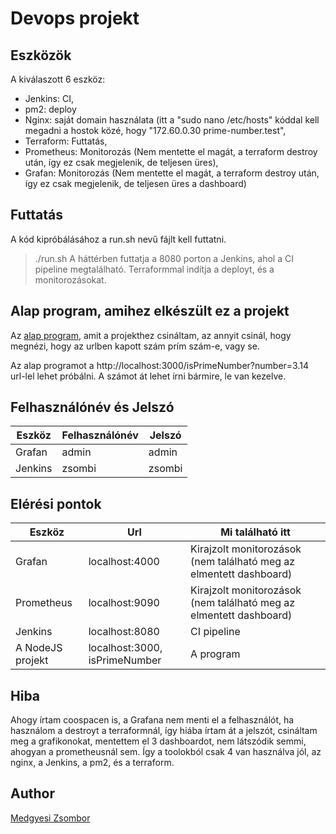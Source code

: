 # Devops projekt

## Eszközök
A kiválaszott 6 eszköz:
- Jenkins: CI,
- pm2: deploy
- Nginx: saját domain használata (itt a "sudo nano /etc/hosts" kóddal kell megadni a hostok közé, hogy "172.60.0.30     prime-number.test",
- Terraform: Futtatás,
- Prometheus: Monitorozás (Nem mentette el magát, a terraform destroy után, így ez csak megjelenik, de teljesen üres),
- Grafan: Monitorozás (Nem mentette el magát, a terraform destroy után, így ez csak megjelenik, de teljesen üres a dashboard)

## Futtatás
A kód kipróbálásához a run.sh nevű fájlt kell futtatni.
> ./run.sh
A háttérben futtatja a 8080 porton a Jenkins, ahol a CI pipeline megtalálható.
Terraformmal indítja a deployt, és a monitorozásokat. 

## Alap program, amihez elkészült ez a projekt
Az [alap program](https://github.com/medgyesizsombor/nodejs-for-devops), amit a projekthez csináltam, az annyit csinál, hogy megnézi, hogy az urlben kapott szám prím szám-e, vagy se.

Az alap programot a http://localhost:3000/isPrimeNumber?number=3.14 url-lel lehet próbálni. A számot át lehet írni bármire, le van kezelve.

## Felhasználónév és Jelszó
|Eszköz|Felhasználónév|Jelszó|
|----------------|-------------------------------|-----------------------------|
|Grafan|admin|admin|
|Jenkins|zsombi|zsombi|

## Elérési pontok
|Eszköz|Url|Mi található itt|
|-|-|-|
|Grafan|localhost:4000|Kirajzolt monitorozások (nem található meg az elmentett dashboard)|
|Prometheus|localhost:9090|Kirajzolt monitorozások (nem található meg az elmentett dashboard)|
|Jenkins|localhost:8080|CI pipeline|
|A NodeJS projekt|localhost:3000, isPrimeNumber|A program|

## Hiba
Ahogy írtam coospacen is, a Grafana nem menti el a felhasználót, ha használom a destroyt a terraformnál, így hiába írtam át a jelszót, csináltam meg a grafikonokat, mentettem el 3 dashboardot, nem látszódik semmi, ahogyan a prometheusnál sem.
Így a toolokból csak 4 van használva jól, az nginx, a Jenkins, a pm2, és a terraform.

## Author
[Medgyesi Zsombor](https://github.com/medgyesizsombor)
